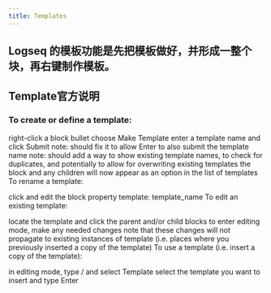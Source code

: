 ```yaml
---
title: Templates
---
```


## Logseq 的模板功能是先把模板做好，并形成一整个块，再右键制作模板。
## Template官方说明
### To create or define a template:

right-click a block bullet
choose Make Template
enter a template name and click Submit
note: should fix it to allow Enter to also submit the template name
note: should add a way to show existing template names, to check for duplicates, and potentially to allow for overwriting existing templates
the block and any children will now appear as an option in the list of templates
To rename a template:

click and edit the block property template: template_name
To edit an existing template:

locate the template and click the parent and/or child blocks to enter editing mode, make any needed changes
note that these changes will not propagate to existing instances of template (i.e. places where you previously inserted a copy of the template)
To use a template (i.e. insert a copy of the template):

in editing mode, type / and select Template
select the template you want to insert and type Enter
